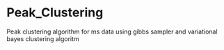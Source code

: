 # Peak_Clustering

Peak clustering algorithm for ms data using gibbs sampler and variational bayes clustering algoritm

